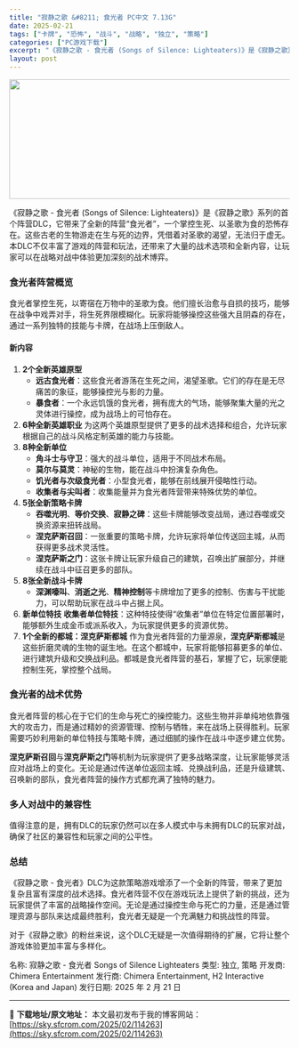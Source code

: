 ```yaml
---
title: "寂静之歌 &#8211; 食光者 PC中文 7.13G"
date: 2025-02-21
tags: ["卡牌", "恐怖", "战斗", "战略", "独立", "策略"]
categories: ["PC游戏下载"]
excerpt: "《寂静之歌 - 食光者 (Songs of Silence: Lighteaters)》是《寂静之歌》系列的首个阵营DLC，它带来了全新的阵营“食光者”，一个掌控生死、以圣歌为食的恐怖存在。这些古老的生物游走在生与死的边界，凭借着对圣歌的渴望，无法归于虚无。本DLC不仅丰富了游戏的阵营和玩法，还带来&hellip;"
layout: post
---
```


<img class="aligncenter size-full wp-image-114264" src="https://sky.sfcrom.com/wp-content/uploads/2025/02/2025022100555699.webp" alt="" width="660" height="215" />

《寂静之歌 - 食光者 (Songs of Silence: Lighteaters)》是《寂静之歌》系列的首个阵营DLC，它带来了全新的阵营“食光者”，一个掌控生死、以圣歌为食的恐怖存在。这些古老的生物游走在生与死的边界，凭借着对圣歌的渴望，无法归于虚无。本DLC不仅丰富了游戏的阵营和玩法，还带来了大量的战术选项和全新内容，让玩家可以在战略对战中体验更加深刻的战术博弈。
<h3><strong>食光者阵营概览</strong></h3>
食光者掌控生死，以寄宿在万物中的圣歌为食。他们擅长治愈与自损的技巧，能够在战争中戏弄对手，将生死界限模糊化。玩家将能够操控这些强大且阴森的存在，通过一系列独特的技能与卡牌，在战场上压倒敌人。
<h4><strong>新内容</strong></h4>
<ol>
 	<li><strong>2个全新英雄原型</strong>
<ul>
 	<li><strong>远古食光者</strong>：这些食光者游荡在生死之间，渴望圣歌。它们的存在是无尽痛苦的象征，能够操控光与影的力量。</li>
 	<li><strong>暴食者</strong>：一个永远饥饿的食光者，拥有庞大的气场，能够聚集大量的光之灵体进行操控，成为战场上的可怕存在。</li>
</ul>
</li>
 	<li><strong>6种全新英雄职业</strong>
为这两个英雄原型提供了更多的战术选择和组合，允许玩家根据自己的战斗风格定制英雄的能力与技能。</li>
 	<li><strong>8种全新单位</strong>
<ul>
 	<li><strong>角斗士与守卫</strong>：强大的战斗单位，适用于不同战术布局。</li>
 	<li><strong>莫尔与莫灵</strong>：神秘的生物，能在战斗中扮演复杂角色。</li>
 	<li><strong>饥光者与次级食光者</strong>：小型食光者，能够在前线展开侵略性行动。</li>
 	<li><strong>收集者与尖叫者</strong>：收集能量并为食光者阵营带来特殊优势的单位。</li>
</ul>
</li>
 	<li><strong>5张全新策略卡牌</strong>
<ul>
 	<li><strong>吞噬光明</strong>、<strong>等价交换</strong>、<strong>寂静之碑</strong>：这些卡牌能够改变战局，通过吞噬或交换资源来扭转战局。</li>
 	<li><strong>涅克萨斯召回</strong>：一张重要的策略卡牌，允许玩家将单位传送回主城，从而获得更多战术灵活性。</li>
 	<li><strong>涅克萨斯之门</strong>：这张卡牌让玩家升级自己的建筑，召唤出扩展部分，并继续在战斗中征召更多的部队。</li>
</ul>
</li>
 	<li><strong>8张全新战斗卡牌</strong>
<ul>
 	<li><strong>深渊嚎叫</strong>、<strong>消逝之光</strong>、<strong>精神控制</strong>等卡牌增加了更多的控制、伤害与干扰能力，可以帮助玩家在战斗中占据上风。</li>
</ul>
</li>
 	<li><strong>新单位特技</strong>
<strong>收集者单位特技</strong>：这种特技使得“收集者”单位在特定位置部署时，能够额外生成金币或派系收入，为玩家提供更多的资源优势。</li>
 	<li><strong>1个全新的都城：涅克萨斯都城</strong>
作为食光者阵营的力量源泉，<strong>涅克萨斯都城</strong>是这些折磨灵魂的生物的诞生地。在这个都城中，玩家将能够招募更多的单位、进行建筑升级和交换战利品。都城是食光者阵营的基石，掌握了它，玩家便能控制生死，掌控整个战局。</li>
</ol>
<h3><strong>食光者的战术优势</strong></h3>
食光者阵营的核心在于它们的生命与死亡的操控能力。这些生物并非单纯地依靠强大的攻击力，而是通过精妙的资源管理、控制与牺牲，来在战场上获得胜利。玩家需要巧妙利用新的单位特技与策略卡牌，通过细腻的操作在战斗中逐步建立优势。

<strong>涅克萨斯召回</strong>与<strong>涅克萨斯之门</strong>等机制为玩家提供了更多战略深度，让玩家能够灵活应对战场上的变化。无论是通过传送单位返回主城、兑换战利品，还是升级建筑、召唤新的部队，食光者阵营的操作方式都充满了独特的魅力。
<h3><strong>多人对战中的兼容性</strong></h3>
值得注意的是，拥有DLC的玩家仍然可以在多人模式中与未拥有DLC的玩家对战，确保了社区的兼容性和玩家之间的公平性。
<h3><strong>总结</strong></h3>
《寂静之歌 - 食光者》DLC为这款策略游戏增添了一个全新的阵营，带来了更加复杂且富有深度的战术选择。食光者阵营不仅在游戏玩法上提供了新的挑战，还为玩家提供了丰富的战略操作空间。无论是通过操控生命与死亡的力量，还是通过管理资源与部队来达成最终胜利，食光者无疑是一个充满魅力和挑战性的阵营。

对于《寂静之歌》的粉丝来说，这个DLC无疑是一次值得期待的扩展，它将让整个游戏体验更加丰富与多样化。

名称: 寂静之歌 - 食光者 Songs of Silence Lighteaters
类型: 独立, 策略
开发商: Chimera Entertainment
发行商: Chimera Entertainment, H2 Interactive (Korea and Japan)
发行日期: 2025 年 2 月 21 日

---
📖 **下载地址/原文地址：** 本文最初发布于我的博客网站：[https://sky.sfcrom.com/2025/02/114263](https://sky.sfcrom.com/2025/02/114263)
